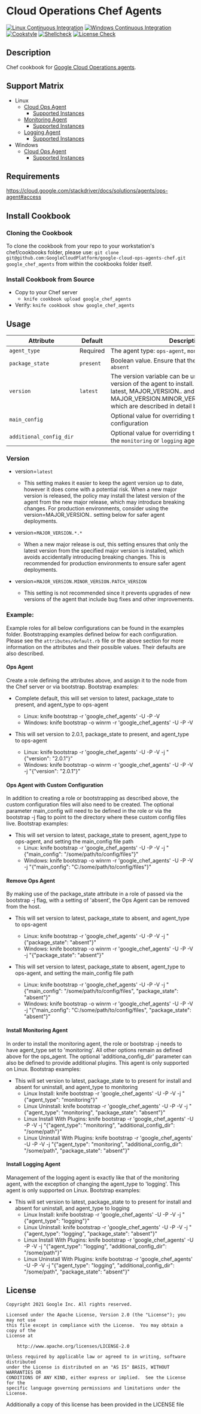 # Cloud Operations Chef Agents

[![Linux Continuous Integration](https://github.com/BlueMedora/google_chef_agents/actions/workflows/linux.yml/badge.svg)](https://github.com/BlueMedora/google_chef_agents/actions/workflows/linux.yml)
[![Windows Continuous Integration](https://github.com/BlueMedora/google_chef_agents/actions/workflows/windows.yml/badge.svg)](https://github.com/BlueMedora/google_chef_agents/actions/workflows/windows.yml)
[![Cookstyle](https://github.com/BlueMedora/google_chef_agents/actions/workflows/cookstyle.yml/badge.svg)](https://github.com/BlueMedora/google_chef_agents/actions/workflows/cookstyle.yml)
[![Shellcheck](https://github.com/BlueMedora/google_chef_agents/actions/workflows/shellcheck.yml/badge.svg)](https://github.com/BlueMedora/google_chef_agents/actions/workflows/shellcheck.yml)
[![License Check](https://github.com/BlueMedora/google_chef_agents/actions/workflows/license.yml/badge.svg)](https://github.com/BlueMedora/google_chef_agents/actions/workflows/license.yml)

## Description

Chef cookbook for [Google Cloud Operations agents](https://cloud.google.com/stackdriver/docs/solutions/agents).

## Support Matrix

- Linux
  - [Cloud Ops Agent](https://cloud.google.com/stackdriver/docs/solutions/agents/ops-agent)
    - [Supported Instances](https://cloud.google.com/stackdriver/docs/solutions/agents/ops-agent#supported_vms)
  - [Monitoring Agent](https://cloud.google.com/stackdriver/docs/solutions/agents/monitoring)
    - [Supported Instances](https://cloud.google.com/stackdriver/docs/solutions/agents/monitoring#supported_vms)
  - [Logging Agent](https://cloud.google.com/stackdriver/docs/solutions/agents/logging)
    - [Supported Instances](https://cloud.google.com/stackdriver/docs/solutions/agents/logging#supported_vms)
- Windows
  - [Cloud Ops Agent](https://cloud.google.com/stackdriver/docs/solutions/agents/ops-agent)
    - [Supported Instances](https://cloud.google.com/stackdriver/docs/solutions/agents/ops-agent#supported_vms)

## Requirements

https://cloud.google.com/stackdriver/docs/solutions/agents/ops-agent#access

## Install Cookbook

### Cloning the Cookbook
To clone the cookbook from your repo to your workstation's chef/cookbooks folder, please use:
`git clone git@github.com:GoogleCloudPlatform/google-cloud-ops-agents-chef.git google_chef_agents`
from within the cookbooks folder itself.

### Install Cookbook from Source
- Copy to your Chef server
  - `knife cookbook upload google_chef_agents`
- Verify: `knife cookbook show google_chef_agents`

## Usage

| Attribute               | Default       | Description                                                       |
| ---                     | ---           | ---                                                               |
| `agent_type`            | Required      | The agent type: `ops-agent`, `monitoring`, `logging`              |
| `package_state`         | `present`     | Boolean value. Ensure that the agent is `present` or `absent`  |
| `version`               | `latest`      | The version variable can be used to specify which version of the agent to install. The allowed values are latest, MAJOR_VERSION.*.* and MAJOR_VERSION.MINOR_VERSION.PATCH_VERSION, which are described in detail below. |
| `main_config`           |               | Optional value for overriding the default configuration           |
| `additional_config_dir` |               | Optional value for overriding the plugins directory for the `monitoring` or `logging` agents |

### Version

- version=`latest`
  - This setting makes it easier to keep the agent version up to date, however it does come with a potential risk. When a new major version is released, the policy may install the latest version of the agent from the new major release, which may introduce breaking changes. For production environments, consider using the version=MAJOR_VERSION.*.* setting below for safer agent deployments.

- version=`MAJOR_VERSION.*.*`
  - When a new major release is out, this setting ensures that only the latest version from the specified major version is installed, which avoids accidentally introducing breaking changes. This is recommended for production environments to ensure safer agent deployments.

- version=`MAJOR_VERSION.MINOR_VERSION.PATCH_VERSION`
  - This setting is not recommended since it prevents upgrades of new versions of the agent that include bug fixes and other improvements.

### Example:
Example roles for all below configurations can be found in the examples
folder. Bootstrapping examples defined below for each configuration. Please
see the `attributes/default.rb` file or the above section for more information
on the attributes and their possible values. Their defaults are also
described.

#### Ops Agent
Create a role defining the attributes above, and assign it to the node from
the Chef server or via bootstrap. Bootstrap examples:

- Complete default, this will set version to latest, package_state to present, and agent_type to ops-agent
  - Linux: knife bootstrap <linux-server-fqdn> -r 'google_chef_agents' -U <username> -P <password> -V
  - Windows: knife bootstrap -o winrm <windows-server-fqdn> -r 'google_chef_agents' -U <username> -P <password> -V

- This will set version to 2.0.1, package_state to present, and agent_type to ops-agent
  - Linux: knife bootstrap <linux-server-fqdn> -r 'google_chef_agents' -U <username> -P <password> -V -j "{\"version\": \"2.0.1\"}"
  - Windows: knife bootstrap -o winrm <windows-server-fqdn> -r 'google_chef_agents' -U <username> -P <password> -V -j "{\"version\": \"2.0.1\"}"

#### Ops Agent with Custom Configuration
In addition to creating a role or bootstrapping as described above, the 
custom configuration files will also need to be created. The optional
parameter main_config will need to be defined in the role or via the
bootstrap -j flag to point to the directory where these custom config files
live. Bootstrap examples:

- This will set version to latest, package_state to present, agent_type to ops-agent, and setting the main_config file path
  - Linux: knife bootstrap <linux-server-fqdn> -r 'google_chef_agents' -U <username> -P <password> -V -j "{\"main_config\": \"/some/path/to/config/files\"}"
  - Windows: knife bootstrap -o winrm <windows-server-fqdn> -r 'google_chef_agents' -U <username> -P <password> -V -j "{\"main_config\": \"C:/some/path/to/config/files\"}"

#### Remove Ops Agent
By making use of the package_state attribute in a role of passed via the
bootstrap -j flag, with a setting of 'absent', the Ops Agent can be removed
from the host.

- This will set version to latest, package_state to absent, and agent_type to ops-agent
  - Linux: knife bootstrap <linux-server-fqdn> -r 'google_chef_agents' -U <username> -P <password> -V -j "{\"package_state\": \"absent\"}"
  - Windows: knife bootstrap -o winrm <windows-server-fqdn> -r 'google_chef_agents' -U <username> -P <password> -V -j "{\"package_state\": \"absent\"}"

- This will set version to latest, package_state to absent, agent_type to ops-agent, and setting the main_config file path
  - Linux: knife bootstrap <linux-server-fqdn> -r 'google_chef_agents' -U <username> -P <password> -V -j "{\"main_config\": \"/some/path/to/config/files\", \"package_state\": \"absent\"}"
  - Windows: knife bootstrap -o winrm <windows-server-fqdn> -r 'google_chef_agents' -U <username> -P <password> -V -j "{\"main_config\": \"C:/some/path/to/config/files\", \"package_state\": \"absent\"}"

#### Install Monitoring Agent
In order to install the monitoring agent, the role or bootstrap -j needs to
have agent_type set to 'monitoring'. All other options remain as defined
above for the ops_agent. The optional 'additiona_config_dir' parameter can
also be defined to provide additional plugins. This agent is only supported
on Linux. Bootstrap examples:

- This will set version to latest, package_state to to present for install and absent for uninstall, and agent_type to monitoring
  - Linux Install: knife bootstrap <linux-server-fqdn> -r 'google_chef_agents' -U <username> -P <password> -V -j "{\"agent_type\": \"monitoring\"}"
  - Linux Uninstall: knife bootstrap <linux-server-fqdn> -r 'google_chef_agents' -U <username> -P <password> -V -j "{\"agent_type\": \"monitoring\", \"package_state\": \"absent\"}"
  - Linux Install With Plugins: knife bootstrap <linux-server-fqdn> -r 'google_chef_agents' -U <username> -P <password> -V -j "{\"agent_type\": \"monitoring\", \"additional_config_dir\": \"/some/path\"}"
  - Linux Uninstall With Plugins: knife bootstrap <linux-server-fqdn> -r 'google_chef_agents' -U <username> -P <password> -V -j "{\"agent_type\": \"monitoring\", \"additional_config_dir\": \"/some/path\", \"package_state\": \"absent\"}"


#### Install Logging Agent
Management of the logging agent is exactly like that of the monitoring
agent, with the exception of changing the agent_type to 'logging'.
This agent is only supported on Linux. Bootstrap examples:

- This will set version to latest, package_state to to present for install and absent for uninstall, and agent_type to logging
  - Linux Install: knife bootstrap <linux-server-fqdn> -r 'google_chef_agents' -U <username> -P <password> -V -j "{\"agent_type\": \"logging\"}"
  - Linux Uninstall: knife bootstrap <linux-server-fqdn> -r 'google_chef_agents' -U <username> -P <password> -V -j "{\"agent_type\": \"logging\", \"package_state\": \"absent\"}"
  - Linux Install With Plugins: knife bootstrap <linux-server-fqdn> -r 'google_chef_agents' -U <username> -P <password> -V -j "{\"agent_type\": \"logging\", \"additional_config_dir\": \"/some/path\"}"
  - Linux Uninstall With Plugins: knife bootstrap <linux-server-fqdn> -r 'google_chef_agents' -U <username> -P <password> -V -j "{\"agent_type\": \"logging\", \"additional_config_dir\": \"/some/path\", \"package_state\": \"absent\"}"

## License

```
Copyright 2021 Google Inc. All rights reserved.

Licensed under the Apache License, Version 2.0 (the "License"); you may not use
this file except in compliance with the License.  You may obtain a copy of the
License at

    http://www.apache.org/licenses/LICENSE-2.0

Unless required by applicable law or agreed to in writing, software distributed
under the License is distributed on an "AS IS" BASIS, WITHOUT WARRANTIES OR
CONDITIONS OF ANY KIND, either express or implied.  See the License for the
specific language governing permissions and limitations under the License.
```
Additionally a copy of this license has been provided in the LICENSE file
